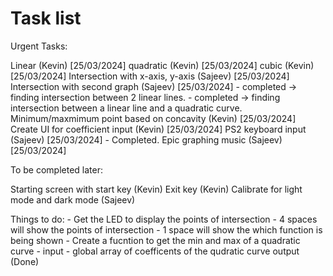 # Task list

Urgent Tasks: 

Linear (Kevin)  [25/03/2024]
quadratic (Kevin) [25/03/2024]
cubic (Kevin) [25/03/2024]
Intersection with x-axis, y-axis (Sajeev) [25/03/2024]
Intersection with second graph (Sajeev) [25/03/2024]
    - completed -> finding intersection between 2 linear lines.
    - completed -> finding intersection between a linear line and a quadratic curve.
Minimum/maxmimum point based on concavity (Kevin) [25/03/2024]
Create UI for coefficient input (Kevin) [25/03/2024]
PS2 keyboard input (Sajeev) [25/03/2024] - Completed.
Epic graphing music (Sajeev) [25/03/2024] 


To be completed later:

Starting screen with start key (Kevin) 
Exit key (Kevin) 
Calibrate for light mode and dark mode (Sajeev)

Things to do:
    - Get the LED to display the points of intersection
    - 4 spaces will show the points of intersection
    - 1 space will show the which function is being shown
    - Create a fucntion to get the min and max of a quadratic curve
    - input - global array of coefficents of the qudratic curve output (Done)
